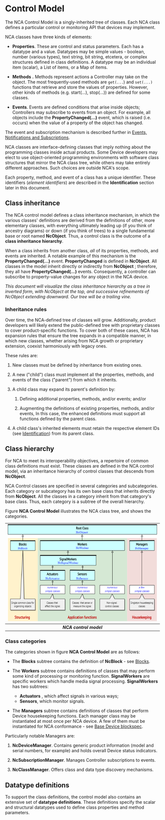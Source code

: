 # Control Model

The NCA Control Model is a singly-inherited tree of classes. Each NCA class defines a particular control or monitoring API that devices may implement.

NCA classes have three kinds of elements:

- **Properties**. These are control and status parameters. Each has a datatype and a value. Datatypes may be simple values - boolean, number (various types), text string, bit string, etcetera, or complex structures defined in class definitions. A datatype may be an individual item (scalar), a List of items, or a Map of items.

- **Methods** **.** Methods represent actions a Controller may take on the object. The most frequently-used methods are `get(...`) and `set(...)` functions that retrieve and store the values of properties. However, other kinds of methods (e.g. start(...), stop(...)) are defined for some classes.

- **Events**. Events are defined conditions that arise inside objects; Controllers may subscribe to events from an object. For example, all objects include the **PropertyChanged(...)** event, which is raised (i.e. occurs) when the value of a property of the object has changed.

The event and subscription mechanism is described further in [Events, Notifications and Subscriptions](Core%20Mechanisms.md#events-notifications-and-subscriptions).

NCA classes are interface-defining classes that imply nothing about the programming classes inside actual products. Some Device developers may elect to use object-oriented programming environments with software class structures that mirror the NCA class tree, while others may take entirely different approaches. Such choices are outside NCA's scope.

Each property, method, and event of a class has a unique identifier. These identifiers (_element identifiers_) are described in the **Identification** section later in this document.

## Class inheritance

The NCA control model defines a class inheritance mechanism, in which the various classes' definitions are derived from the definitions of other, more elementary classes, with everything ultimately leading up (if you think of ancestry diagrams) or down (if you think of trees) to a single fundamental base or root named **NcObject**. Thus, a control class is the outcome of a **class inheritance hierarchy**.

When a class inherits from another class, _all_ of its properties, methods, and events are inherited. A notable example of this mechanism is the **PropertyChanged(...)** event. **PropertyChanged** is defined in **NcObject**. All classes in the model inherit directly or indirectly from **NcObject** ; therefore, they all have **PropertyChanged(...)** events. Consequently, a controller can subscribe to property-value changes for any object in the NCA device.

_This document will visualize the class inheritance hierarchy as a tree in inverted form, with NcObject at the top, and successive refinements of NcObject extending downward. Our tree will be a trailing vine._

### Inheritance rules

Over time, the NCA-defined tree of classes will grow. Additionally, product developers will likely extend the public-defined tree with proprietary classes to cover product-specific functions. To cover both of these cases, NCA has expansion rules that ensure the tree expands in a compatible manner, in which new classes, whether arising from NCA growth or proprietary extension, coexist harmoniously with legacy ones.

These rules are:

1. New classes must be defined by inheritance from existing ones.

1. A new ("child") class must implement all the properties, methods, and events of the class ("parent") from which it inherits.

1. A child class may expand its parent's definition by:

    1. Defining additional properties, methods, and/or events; and/or

    1. Augmenting the definitions of existing properties, methods, and/or events, In this case, the enhanced definitions must support all functions defined by the parent class.

1. A child class's inherited elements must retain the respective element IDs (see [Identification](Identification.md)) from its parent class.

## Class hierarchy

For NCA to meet its interoperability objectives, a repertoire of common class definitions must exist. These classes are defined in the NCA control model, via an inheritance hierarchy of control classes that descends from **NcObject**.

NCA Control classes are specified in several categories and subcategories. Each category or subcategory has its own base class that inherits directly from **NcObject**. All the classes in a category inherit from that category's base class. Thus, each category is a subtree of the overall hierarchy.

Figure **NCA Control Model** illustrates the NCA class tree, and shows the categories.

| ![NCA Control Model](images/ControlModel.png) |
|:--:|
| _**NCA control model**_ |

### Class categories

The categories shown in figure **NCA Control Model** are as follows:

- The **Blocks** subtree contains the definition of **NcBlock** - see [Blocks](Device%20Model.md#Blockspecs-and-Blockspec-IDs).

- The **Workers** subtree contains definitions of classes that may perform some kind of processing or monitoring function. **SignalWorkers** are specific workers which handle media signal processing.
**SignalWorkers** has two subtrees:
  - **Actuators** , which affect signals in various ways;
  - **Sensors**, which monitor signals.

- The **Managers** subtree contains definitions of classes that perform Device housekeeping functions. Each manager class may be instantiated at most once per NCA device. A few of them must be instantiated for NCA conformance - see [Base Device blockspec](Device%20Model.md#Base-Device-blockspec).

Particularly notable Managers are:

1. **NcDeviceManager**. Contains generic product information (model and serial numbers, for example) and holds overall Device status indicators.

2. **NcSubscriptionManager**. Manages Controller subscriptions to events.

3. **NcClassManager**. Offers class and data type discovery mechanisms.

## Datatype definitions

To support the class definitions, the control model also contains an extensive set of **datatype definitions**. These definitions specify the scalar and structural datatypes used to define class properties and method parameters.

